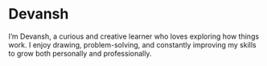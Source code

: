 # Devansh
I’m Devansh, a curious and creative learner who loves exploring how things work. I enjoy drawing, problem-solving, and constantly improving my skills to grow both personally and professionally.
